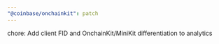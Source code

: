 ```yaml
---
"@coinbase/onchainkit": patch
---
```


chore: Add client FID and OnchainKit/MiniKit differentiation to analytics

